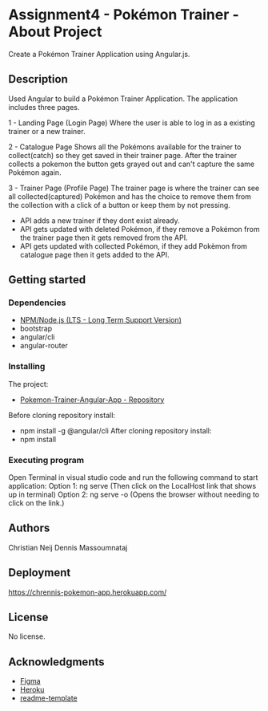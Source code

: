 # Assignment4 - Pokémon Trainer - About Project
Create a Pokémon Trainer Application using Angular.js.
## Description
Used Angular to build a Pokémon Trainer Application.
The application includes three pages.

1 - Landing Page (Login Page)
Where the user is able to log in as a existing trainer or a new trainer.

2 - Catalogue Page
Shows all the Pokémons available for the trainer to collect(catch) so they get saved in their trainer page. After the trainer collects a pokemon the button gets grayed out and can't capture the same Pokémon again.

3 - Trainer Page (Profile Page)
The trainer page is where the trainer can see all collected(captured) Pokémon and has the choice to remove them from the collection with a click of a button or keep them by not pressing.

- API adds a new trainer if they dont exist already.
- API gets updated with deleted Pokémon, if they remove a Pokémon from the trainer page then it gets removed from the API.
- API gets updated with collected Pokémon, if they add Pokèmon from catalogue page then it gets added to the API. 
## Getting started
### Dependencies
- [NPM/Node.js (LTS - Long Term Support Version)](https://nodejs.org/en/)
- bootstrap
- angular/cli
- angular-router
### Installing
The project:
- [Pokemon-Trainer-Angular-App - Repository](https://github.com/Loathed94/pokemon-trainer-angular-app.git)

Before cloning repository install:
- npm install -g @angular/cli
After cloning repository install:
- npm install
### Executing program
Open Terminal in visual studio code and run the following command to start application:
Option 1: ng serve (Then click on the LocalHost link that shows up in terminal)
Option 2: ng serve -o (Opens the browser without needing to click on the link.)
## Authors
Christian Neij 
Dennis Massoumnataj
## Deployment
https://chrennis-pokemon-app.herokuapp.com/
## License
No license.
## Acknowledgments
- [Figma](https://www.figma.com/file/eDOKdJIzbQc13HkU0wJUEr/Angular?node-id=0%3A1)
- [Heroku](https://www.heroku.com/)
- [readme-template](https://gist.github.com/DomPizzie/7a5ff55ffa9081f2de27c315f5018afc)
